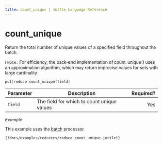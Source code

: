 ```yaml
---
title: count_unique | Juttle Language Reference
---
```


count_unique 
=============

Return the total number of unique values of a specified field throughout
the batch.

:information_source: `Note:` For efficiency, the back-end
implementation of count_unique() uses an approximation algorithm, which
may return imprecise values for sets with large cardinality

``` 
put|reduce count_unique(field)
```

Parameter  | Description   |  Required?
---------- | ------------- | ---------:
`field`    | The field for which to count unique values  | Yes

_Example_

This example uses the
[batch](../processors/batch.md)
processor.

```
{!docs/examples/reducers/reduce_count_unique.juttle!}
```

